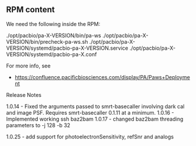 ## RPM content
We need the following inside the RPM:

./opt/pacbio/pa-X-VERSION/bin/pa-ws
./opt/pacbio/pa-X-VERSION/bin/precheck-pa-ws.sh
./opt/pacbio/pa-X-VERSION/systemd/pacbio-pa-X-VERSION.service
./opt/pacbio/pa-X-VERSION/systemd/pacbio-pa-X.conf

For more info, see

* https://confluence.pacificbiosciences.com/display/PA/Paws+Deployment

Release Notes


1.0.14 - Fixed the arguments passed to smrt-basecaller involving dark cal and image PSF. Requires smrt-basecaller 0.1.11 at a minimum.
1.0.16 - Implemented working ssh baz2bam
1.0.17 - changed baz2bam threading parameters to -j 128 -b 32

1.0.25 - add support for photoelectronSensitivity, refSnr and analogs

